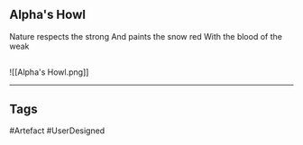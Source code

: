 ## Alpha's Howl
Nature respects the strong
And paints the snow red
With the blood of the weak
## 
![[Alpha's Howl.png]]

---
## Tags
#Artefact
#UserDesigned 